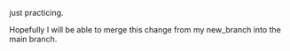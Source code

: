 just practicing.

Hopefully I will be able to merge this change from my new_branch into the main branch.